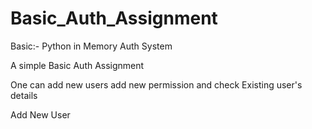 # Basic_Auth_Assignment
Basic:- Python in Memory Auth System

A simple Basic Auth Assignment 

One can add new users add new permission and check Existing user's details

Add New User






